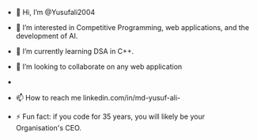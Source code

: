 - 👋 Hi, I’m @Yusufali2004
- 👀 I’m interested in Competitive Programming, web applications, and the development of AI.
- 🌱 I’m currently learning DSA in C++.
- 💞️ I’m looking to collaborate on any web application
- 
- 📫 How to reach me linkedin.com/in/md-yusuf-ali-
  
- ⚡ Fun fact: if you code for 35 years, you will likely be your Organisation's CEO.

<!---
Yusufali2004/Yusufali2004 is a ✨ special ✨ repository because its `README.md` (this file) appears on your GitHub profile.
You can click the Preview link to take a look at your changes.
--->
